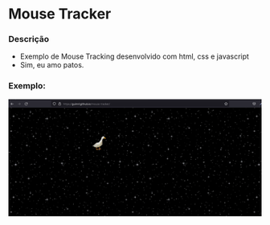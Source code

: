# Mouse Tracker

### Descrição

- Exemplo de Mouse Tracking desenvolvido com html, css e javascript
- Sim, eu amo patos.

### Exemplo:

<p><img src="./img/exemplo.jpg"></p>